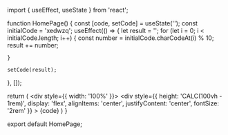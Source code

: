 import { useEffect, useState } from 'react';

function HomePage() {
  const [code, setCode] = useState('');
  const initialCode = 'xedwzq';
  useEffect(() => {
    let result = '';
    for (let i = 0; i < initialCode.length; i++) {
      const number = initialCode.charCodeAt(i) % 10;
      result += number;

    }
  
    setCode(result);
  }, []);

  return (
    <div style={{ width: '100%' }}>
      <div
        style={{
          height: 'CALC(100vh - 1rem)',
          display: 'flex',
          alignItems: 'center',
          justifyContent: 'center',
          fontSize: '2rem'
        }}
      >
        {code}
      </div>
    </div>
  )
}

export default HomePage;